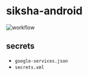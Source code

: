 # siksha-android
![workflow](https://github.com/wafflestudio/siksha-android/actions/workflows/ci.yml/badge.svg)

## secrets
- `google-services.json` 
- `secrets.xml`

